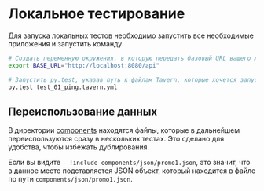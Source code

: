 # Локальное тестирование

Для запуска локальных тестов необходимо запустить все необходимые приложения и запустить команду
```bash
# Создать переменную окружения, в которую передать базовый URL вашего API, запущенного локально
export BASE_URL="http://localhost:8080/api"

# Запустить py.test, указав путь к файлам Tavern, которые хочется запустить
py.test test_01_ping.tavern.yml
```

## Переиспользование данных

В директории [components](./components/) находятся файлы, которые в дальнейшем переиспользуются
сразу в нескольких тестах. Это сделано для удобства, чтобы избежать дублирования.

Если вы видите `- !include components/json/promo1.json`, это значит, что в данное место подставляется
JSON объект, который находится в файле по пути `components/json/promo1.json`.